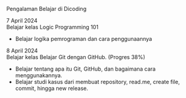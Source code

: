 Pengalaman Belajar di Dicoding


7 April 2024<br>
Belajar kelas Logic Programming 101
* Belajar logika pemrograman dan cara penggunaannya

8 April 2024 <br>
Belajar kelas Belajar Git dengan GitHub. (Progres 38%)
* Belajar tentang apa itu Git, GitHub, dan bagaimana cara menggunakannya.
* Belajar studi kasus dari membuat repository, read.me, create file, commit, hingga new release.

